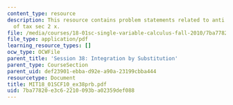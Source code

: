 ```yaml
---
content_type: resource
description: This resource contains problem statements related to anti derivative
  of tax sec 2 x.
file: /media/courses/18-01sc-single-variable-calculus-fall-2010/7ba77820e3c62210093ba02359def088_MIT18_01SCF10_ex38prb.pdf
file_type: application/pdf
learning_resource_types: []
ocw_type: OCWFile
parent_title: 'Session 38: Integration by Substitution'
parent_type: CourseSection
parent_uid: def23901-ebba-d92e-a90a-23199cbba444
resourcetype: Document
title: MIT18_01SCF10_ex38prb.pdf
uid: 7ba77820-e3c6-2210-093b-a02359def088
---
```

